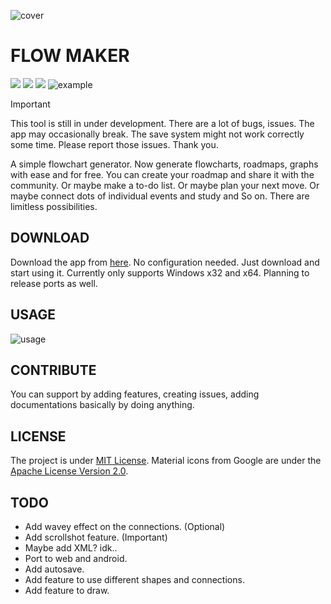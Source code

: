 ![cover](https://github.com/user-attachments/assets/532b41d2-c72d-4ce2-a87e-f5f7e6fe5725)
# FLOW MAKER

![](https://img.shields.io/badge/License-MIT-blue) 
![](https://img.shields.io/badge/release-v1.0.1-blue)
![](https://img.shields.io/badge/Godot-v4.4.1.stable.official-blue)
![example](https://github.com/user-attachments/assets/a576c337-2d83-489a-a5cd-9c04684e21e2)




> [!IMPORTANT]
> This tool is still in under development. There are a lot of bugs, issues. The app may occasionally break. The save system might not work correctly some time. Please report those issues. Thank you.

A simple flowchart generator. Now generate flowcharts, roadmaps, graphs with ease and for free. You can create your roadmap and share it with the community. Or maybe make a to-do list. Or maybe plan your next move. Or maybe connect dots of individual events and study and So on. There are limitless possibilities.

## DOWNLOAD

Download the app from [here](https://github.com/IsaacAneek/flow-maker/releases "here"). No configuration needed. Just download and start using it. Currently only supports Windows x32 and x64. Planning to release ports as well.

## USAGE
![usage](https://github.com/user-attachments/assets/846528c9-63cd-4916-952c-f39fe88fa9f0)


## CONTRIBUTE

You can support by adding features, creating issues, adding documentations basically by doing anything.

## LICENSE
The project is under [MIT License](https://mit-license.org/). Material icons from Google are under the [Apache License Version 2.0](https://www.apache.org/licenses/LICENSE-2.0.txt).
## TODO
- Add wavey effect on the connections. (Optional)
- Add scrollshot feature. (Important)
- Maybe add XML? idk..
- Port to web and android.
- Add autosave.
- Add feature to use different shapes and connections.
- Add feature to draw.

